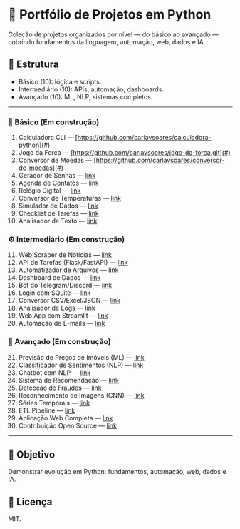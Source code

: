 # 🐍 Portfólio de Projetos em Python

Coleção de projetos organizados por nível — do básico ao avançado — cobrindo fundamentos da linguagem, automação, web, dados e IA.

## 📂 Estrutura
- Básico (10): lógica e scripts.
- Intermediário (10): APIs, automação, dashboards.
- Avançado (10): ML, NLP, sistemas completos.

---

### 🔹 Básico (Em construção)
1. Calculadora CLI — [https://github.com/carlavsoares/calculadora-python](#)
2. Jogo da Forca — [https://github.com/carlavsoares/jogo-da-forca.git](#)
3. Conversor de Moedas — [https://github.com/carlavsoares/conversor-de-moedas](#)
4. Gerador de Senhas — [link](#)
5. Agenda de Contatos — [link](#)
6. Relógio Digital — [link](#)
7. Conversor de Temperaturas — [link](#)
8. Simulador de Dados — [link](#)
9. Checklist de Tarefas — [link](#)
10. Analisador de Texto — [link](#)

### ⚙️ Intermediário (Em construção)
11. Web Scraper de Notícias — [link](#)
12. API de Tarefas (Flask/FastAPI) — [link](#)
13. Automatizador de Arquivos — [link](#)
14. Dashboard de Dados — [link](#)
15. Bot do Telegram/Discord — [link](#)
16. Login com SQLite — [link](#)
17. Conversor CSV/Excel/JSON — [link](#)
18. Analisador de Logs — [link](#)
19. Web App com Streamlit — [link](#)
20. Automação de E-mails — [link](#)

### 🤖 Avançado (Em construção)
21. Previsão de Preços de Imóveis (ML) — [link](#)
22. Classificador de Sentimentos (NLP) — [link](#)
23. Chatbot com NLP — [link](#)
24. Sistema de Recomendação — [link](#)
25. Detecção de Fraudes — [link](#)
26. Reconhecimento de Imagens (CNN) — [link](#)
27. Séries Temporais — [link](#)
28. ETL Pipeline — [link](#)
29. Aplicação Web Completa — [link](#)
30. Contribuição Open Source — [link](#)

---

## 📌 Objetivo
Demonstrar evolução em Python: fundamentos, automação, web, dados e IA.

## 📄 Licença
MIT.